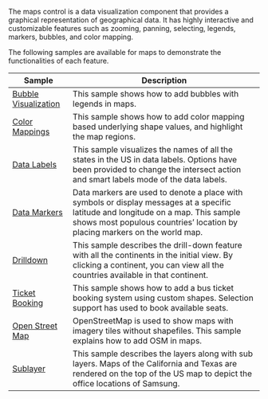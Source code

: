The maps control is a data visualization component that provides a graphical representation of geographical data. It has highly interactive and customizable features such as zooming, panning, selecting, legends, markers, bubbles, and color mapping.

The following samples are available for maps to demonstrate the functionalities of each feature.

| Sample | Description |
| ------ | ----------- |
| [Bubble Visualization](BubbleVisualization.cs)| This sample shows how to add bubbles with legends in maps. |
| [Color Mappings](ColorMapping.cs)| This sample shows how to add color mapping based underlying shape values, and highlight the map regions. |
| [Data Labels](DataLabels.cs)| This sample visualizes the names of all the states in the US in data labels. Options have been provided to change the intersect action and smart labels mode of the data labels. |
| [Data Markers](DataMarkers.cs)| Data markers are used to denote a place with symbols or display messages at a specific latitude and longitude on a map. This sample shows most populous countries’ location by placing markers on the world map. |
| [Drilldown](Drilldown.cs)| This sample describes the drill-down feature with all the continents in the initial view. By clicking a continent, you can view all the countries available in that continent. |
| [Ticket Booking](TicketBooking.cs)|This sample shows how to add a bus ticket booking system using custom shapes. Selection support has used to book available seats. |
| [Open Street Map](OSM.cs)| OpenStreetMap is used to show maps with imagery tiles without shapefiles. This sample explains how to add OSM in maps. |
| [Sublayer](Sublayer.cs)| This sample describes the layers along with sub layers. Maps of the California and Texas are rendered on the top of the US map to depict the office locations of Samsung. |
